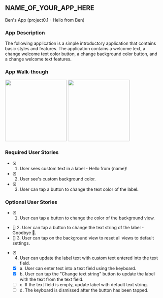 ## NAME_OF_YOUR_APP_HERE

Ben's App (project0.1 - Hello from Ben)

### App Description

The following application is a simple introductory application that
contains basic styles and features. The application contains a welcome text, a change welcome text color button, a change background color button, and a change welcome text features.

### App Walk-though

<img src="http://g.recordit.co/2BTbtYDcx4.gif" width=200>
<img src="http://g.recordit.co/RvtMB3hVJT.gif" width=200><br>


### Required User Stories
- [x] 1. User sees custom text in a label - Hello from {name}!
- [x] 2. User see's custom background color.
- [x] 3. User can tap a button to change the text color of the label.

### Optional User Stories
- [x] 1. User can tap a button to change the color of the background view.
- [] 2. User can tap a button to change the text string of the label - Goodbye 👋.
- [] 3. User can tap on the background view to reset all views to default settings.
- [x] 4. User can update the label text with custom text entered into the text field.
   - [x] a. User can enter text into a text field using the keyboard.
   - [x] b. User can tap the "Change text string" button to update the label with the text from the text field.
   - [ ] c. If the text field is empty, update label with default text string.
   - [ ] d. The keyboard is dismissed after the button has been tapped.
